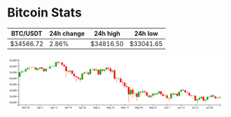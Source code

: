 # Bitcoin Stats

BTC/USDT|24h change|24h high|24h low|
|---|---|---|---|
|$34566.72|2.86%|$34816.50|$33041.65|

<img src="./chart.svg">
